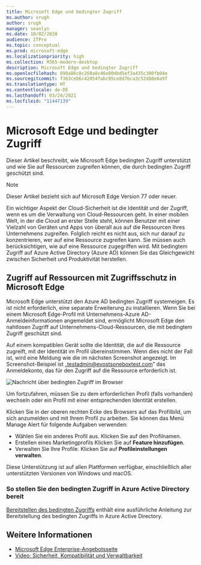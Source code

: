 ```yaml
---
title: Microsoft Edge und bedingter Zugriff
ms.author: srugh
author: srugh
manager: seanlyn
ms.date: 10/02/2020
audience: ITPro
ms.topic: conceptual
ms.prod: microsoft-edge
ms.localizationpriority: high
ms.collection: M365-modern-desktop
description: Microsoft Edge und bedingter Zugriff
ms.openlocfilehash: 898a86c8c268a8c46e80dbd5ef3a435c300fb04e
ms.sourcegitcommit: f363ceb6c42054fabc95ce8d7bca3c52d80e6a9f
ms.translationtype: HT
ms.contentlocale: de-DE
ms.lasthandoff: 03/24/2021
ms.locfileid: "11447139"
---
```

# <a name="microsoft-edge-and-conditional-access"></a>Microsoft Edge und bedingter Zugriff
  
Dieser Artikel beschreibt, wie Microsoft Edge bedingten Zugriff unterstützt und wie Sie auf Ressourcen zugreifen können, die durch bedingten Zugriff geschützt sind.

> [!NOTE]
> Dieser Artikel bezieht sich auf Microsoft Edge Version 77 oder neuer.

Ein wichtiger Aspekt der Cloud-Sicherheit ist die Identität und der Zugriff, wenn es um die Verwaltung von Cloud-Ressourcen geht. In einer mobilen Welt, in der die Cloud an erster Stelle steht, können Benutzer mit einer Vielzahl von Geräten und Apps von überall aus auf die Ressourcen Ihres Unternehmens zugreifen. Folglich reicht es nicht aus, sich nur darauf zu konzentrieren, wer auf eine Ressource zugreifen kann. Sie müssen auch berücksichtigen, wie auf eine Ressource zugegriffen wird. Mit bedingtem Zugriff auf Azure Active Directory (Azure AD) können Sie das Gleichgewicht zwischen Sicherheit und Produktivität herstellen.

## <a name="accessing-conditional-access-protected-resources-in-microsoft-edge"></a>Zugriff auf Ressourcen mit Zugriffsschutz in Microsoft Edge

Microsoft Edge unterstützt den Azure AD bedingten Zugriff systemeigen. Es ist nicht erforderlich, eine separate Erweiterung zu installieren. Wenn Sie bei einem Microsoft Edge-Profil mit Unternehmens-Azure AD-Anmeldeinformationen angemeldet sind, ermöglicht Microsoft Edge den nahtlosen Zugriff auf Unternehmens-Cloud-Ressourcen, die mit bedingtem Zugriff geschützt sind.

Auf einem kompatiblen Gerät sollte die Identität, die auf die Ressource zugreift, mit der Identität im Profil übereinstimmen.  Wenn dies nicht der Fall ist, wird eine Meldung wie die im nächsten Screenshot angezeigt. Im Screenshot-Beispiel ist „testadmin@evostsoneboxtest.com” das Anmeldekonto, das für den Zugriff auf die Ressource erforderlich ist.

![Nachricht über bedingten Zugriff im Browser](./media/edge-security/microsoft-edge-security-conditional-access.png)

Um fortzufahren, müssen Sie zu dem erforderlichen Profil (falls vorhanden) wechseln oder ein Profil mit einer entsprechenden Identität erstellen.

Klicken Sie in der oberen rechten Ecke des Browsers auf das Profilbild, um sich anzumelden und mit Ihrem Profil zu arbeiten. Sie können das Menü Manage Alert für folgende Aufgaben verwenden:

- Wählen Sie ein anderes Profil aus. Klicken Sie auf den Profilnamen.
- Erstellen eines Marketingprofils Klicken Sie auf **Feature hinzufügen**.
- Verwalten Sie Ihre Profile. Klicken Sie auf **Profileinstellungen verwalten**.

Diese Unterstützung ist auf allen Plattformen verfügbar, einschließlich aller unterstützten Versionen von Windows und macOS.

### <a name="how-to-deploy-conditional-access-in-azure-active-directory"></a>So stellen Sie den bedingten Zugriff in Azure Active Directory bereit

[Bereitstellen des bedingten Zugriffs](/azure/active-directory/conditional-access/plan-conditional-access) enthält eine ausführliche Anleitung zur Bereitstellung des bedingten Zugriffs in Azure Active Directory.

## <a name="see-also"></a>Weitere Informationen

- [Microsoft Edge Enterprise-Angebotsseite](https://aka.ms/EdgeEnterprise)
- [Video: Sicherheit, Kompatibilität und Verwaltbarkeit](/microsoft-edge-video-security-compatibility-manageability.md)